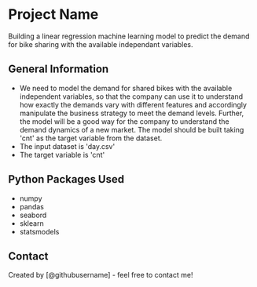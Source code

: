 # Project Name
Building a linear regression machine learning model to predict the demand for bike sharing with the available independant variables.

## General Information
- We need to model the demand for shared bikes with the available independent variables, so that the company can use it to understand how exactly the demands vary with different features and accordingly manipulate the business strategy to meet the demand levels. Further, the model will be a good way for the company to understand the demand dynamics of a new market. The model should be built taking 'cnt' as the target variable from the dataset.
- The input dataset is 'day.csv'
- The target variable is 'cnt'

## Python Packages Used
- numpy
- pandas
- seabord
- sklearn
- statsmodels

## Contact
Created by [@githubusername] - feel free to contact me!
